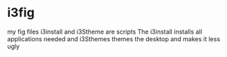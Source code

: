 # i3fig
my fig files
i3install and i3Stheme are scripts
The i3install installs all applications needed
and i3Sthemes themes the desktop and makes it less ugly
